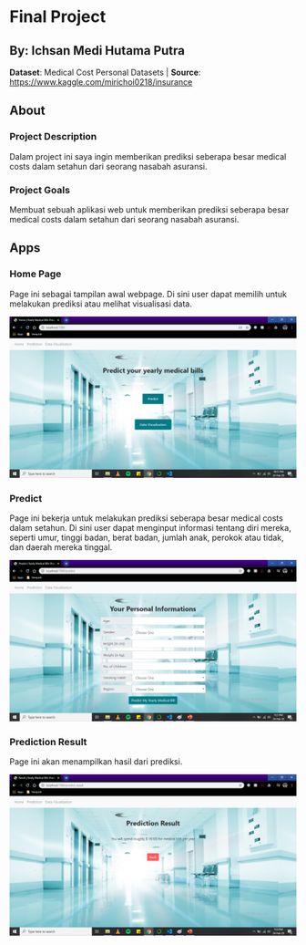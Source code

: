 # Final Project
## By: Ichsan Medi Hutama Putra
__Dataset__: Medical Cost Personal Datasets | __Source__: https://www.kaggle.com/mirichoi0218/insurance

## About

### Project Description
Dalam project ini saya ingin memberikan prediksi seberapa besar medical costs dalam setahun dari seorang nasabah asuransi.

### Project Goals
Membuat sebuah aplikasi web untuk memberikan prediksi seberapa besar medical costs dalam setahun dari seorang nasabah asuransi.

## Apps

### Home Page
Page ini sebagai tampilan awal webpage. Di sini user dapat memilih untuk melakukan prediksi atau melihat visualisasi data.

![Home page](https://github.com/serendia95/JCDS07_Final_Project/blob/master/png/home.png "Home Page")

### Predict
Page ini bekerja untuk melakukan prediksi seberapa besar medical costs dalam setahun. Di sini user dapat menginput informasi tentang diri mereka, seperti umur, tinggi badan, berat badan, jumlah anak, perokok atau tidak, dan daerah mereka tinggal.

![Predict](https://github.com/serendia95/JCDS07_Final_Project/blob/master/png/predict.png "Predict")

### Prediction Result
Page ini akan menampilkan hasil dari prediksi.

![Prediction Result](https://github.com/serendia95/JCDS07_Final_Project/blob/master/png/predict_result.png "Prediction Result")
